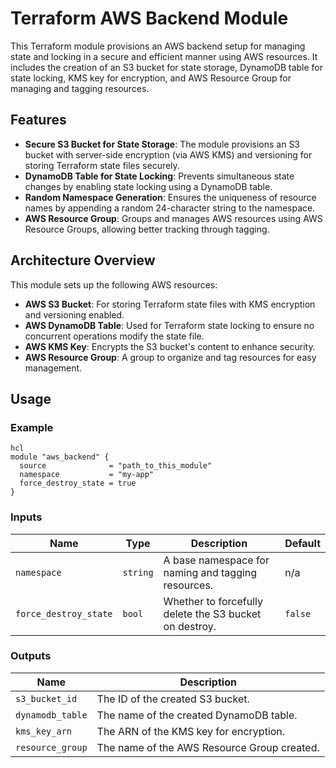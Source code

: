 # Terraform AWS Backend Module

This Terraform module provisions an AWS backend setup for managing state and locking in a secure and efficient manner using AWS resources. It includes the creation of an S3 bucket for state storage, DynamoDB table for state locking, KMS key for encryption, and AWS Resource Group for managing and tagging resources.

## Features

- **Secure S3 Bucket for State Storage**: The module provisions an S3 bucket with server-side encryption (via AWS KMS) and versioning for storing Terraform state files securely.
- **DynamoDB Table for State Locking**: Prevents simultaneous state changes by enabling state locking using a DynamoDB table.
- **Random Namespace Generation**: Ensures the uniqueness of resource names by appending a random 24-character string to the namespace.
- **AWS Resource Group**: Groups and manages AWS resources using AWS Resource Groups, allowing better tracking through tagging.

## Architecture Overview

This module sets up the following AWS resources:
- **AWS S3 Bucket**: For storing Terraform state files with KMS encryption and versioning enabled.
- **AWS DynamoDB Table**: Used for Terraform state locking to ensure no concurrent operations modify the state file.
- **AWS KMS Key**: Encrypts the S3 bucket's content to enhance security.
- **AWS Resource Group**: A group to organize and tag resources for easy management.
  
## Usage

### Example

```
hcl
module "aws_backend" {
  source              = "path_to_this_module"
  namespace           = "my-app"
  force_destroy_state = true
}
```


### Inputs

| Name                  | Type     | Description                                         | Default |
|-----------------------|----------|-----------------------------------------------------|---------|
| `namespace`           | `string` | A base namespace for naming and tagging resources.  | n/a     |
| `force_destroy_state`  | `bool`   | Whether to forcefully delete the S3 bucket on destroy. | `false` |

### Outputs

| Name              | Description                                   |
|-------------------|-----------------------------------------------|
| `s3_bucket_id`    | The ID of the created S3 bucket.              |
| `dynamodb_table`  | The name of the created DynamoDB table.       |
| `kms_key_arn`     | The ARN of the KMS key for encryption.        |
| `resource_group`  | The name of the AWS Resource Group created.   |

